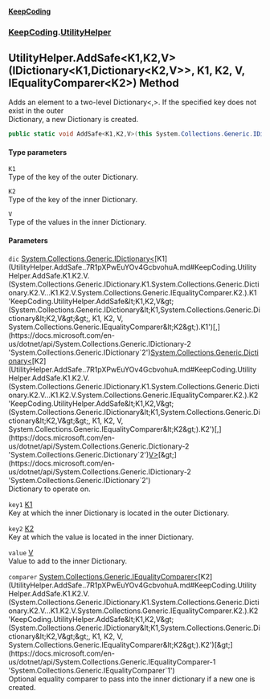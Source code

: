 #### [KeepCoding](index.md 'index')
### [KeepCoding](KeepCoding.md 'KeepCoding').[UtilityHelper](UtilityHelper.md 'KeepCoding.UtilityHelper')
## UtilityHelper.AddSafe&lt;K1,K2,V&gt;(IDictionary&lt;K1,Dictionary&lt;K2,V&gt;&gt;, K1, K2, V, IEqualityComparer&lt;K2&gt;) Method
Adds an element to a two-level Dictionary<,>. If the specified key does not exist in the outer  
Dictionary, a new Dictionary is created.
```csharp
public static void AddSafe<K1,K2,V>(this System.Collections.Generic.IDictionary<K1,System.Collections.Generic.Dictionary<K2,V>> dic, K1 key1, K2 key2, V value, System.Collections.Generic.IEqualityComparer<K2> comparer=null);
```
#### Type parameters
<a name='KeepCoding.UtilityHelper.AddSafe.K1.K2.V.(System.Collections.Generic.IDictionary.K1.System.Collections.Generic.Dictionary.K2.V...K1.K2.V.System.Collections.Generic.IEqualityComparer.K2.).K1'></a>
`K1`  
Type of the key of the outer Dictionary.
  
<a name='KeepCoding.UtilityHelper.AddSafe.K1.K2.V.(System.Collections.Generic.IDictionary.K1.System.Collections.Generic.Dictionary.K2.V...K1.K2.V.System.Collections.Generic.IEqualityComparer.K2.).K2'></a>
`K2`  
Type of the key of the inner Dictionary.
  
<a name='KeepCoding.UtilityHelper.AddSafe.K1.K2.V.(System.Collections.Generic.IDictionary.K1.System.Collections.Generic.Dictionary.K2.V...K1.K2.V.System.Collections.Generic.IEqualityComparer.K2.).V'></a>
`V`  
Type of the values in the inner Dictionary.
  
#### Parameters
<a name='KeepCoding.UtilityHelper.AddSafe.K1.K2.V.(System.Collections.Generic.IDictionary.K1.System.Collections.Generic.Dictionary.K2.V...K1.K2.V.System.Collections.Generic.IEqualityComparer.K2.).dic'></a>
`dic` [System.Collections.Generic.IDictionary&lt;](https://docs.microsoft.com/en-us/dotnet/api/System.Collections.Generic.IDictionary-2 'System.Collections.Generic.IDictionary`2')[K1](UtilityHelper.AddSafe..7R1pXPwEuYOv4GcbvohuA.md#KeepCoding.UtilityHelper.AddSafe.K1.K2.V.(System.Collections.Generic.IDictionary.K1.System.Collections.Generic.Dictionary.K2.V...K1.K2.V.System.Collections.Generic.IEqualityComparer.K2.).K1 'KeepCoding.UtilityHelper.AddSafe&lt;K1,K2,V&gt;(System.Collections.Generic.IDictionary&lt;K1,System.Collections.Generic.Dictionary&lt;K2,V&gt;&gt;, K1, K2, V, System.Collections.Generic.IEqualityComparer&lt;K2&gt;).K1')[,](https://docs.microsoft.com/en-us/dotnet/api/System.Collections.Generic.IDictionary-2 'System.Collections.Generic.IDictionary`2')[System.Collections.Generic.Dictionary&lt;](https://docs.microsoft.com/en-us/dotnet/api/System.Collections.Generic.Dictionary-2 'System.Collections.Generic.Dictionary`2')[K2](UtilityHelper.AddSafe..7R1pXPwEuYOv4GcbvohuA.md#KeepCoding.UtilityHelper.AddSafe.K1.K2.V.(System.Collections.Generic.IDictionary.K1.System.Collections.Generic.Dictionary.K2.V...K1.K2.V.System.Collections.Generic.IEqualityComparer.K2.).K2 'KeepCoding.UtilityHelper.AddSafe&lt;K1,K2,V&gt;(System.Collections.Generic.IDictionary&lt;K1,System.Collections.Generic.Dictionary&lt;K2,V&gt;&gt;, K1, K2, V, System.Collections.Generic.IEqualityComparer&lt;K2&gt;).K2')[,](https://docs.microsoft.com/en-us/dotnet/api/System.Collections.Generic.Dictionary-2 'System.Collections.Generic.Dictionary`2')[V](UtilityHelper.AddSafe..7R1pXPwEuYOv4GcbvohuA.md#KeepCoding.UtilityHelper.AddSafe.K1.K2.V.(System.Collections.Generic.IDictionary.K1.System.Collections.Generic.Dictionary.K2.V...K1.K2.V.System.Collections.Generic.IEqualityComparer.K2.).V 'KeepCoding.UtilityHelper.AddSafe&lt;K1,K2,V&gt;(System.Collections.Generic.IDictionary&lt;K1,System.Collections.Generic.Dictionary&lt;K2,V&gt;&gt;, K1, K2, V, System.Collections.Generic.IEqualityComparer&lt;K2&gt;).V')[&gt;](https://docs.microsoft.com/en-us/dotnet/api/System.Collections.Generic.Dictionary-2 'System.Collections.Generic.Dictionary`2')[&gt;](https://docs.microsoft.com/en-us/dotnet/api/System.Collections.Generic.IDictionary-2 'System.Collections.Generic.IDictionary`2')  
Dictionary to operate on.
  
<a name='KeepCoding.UtilityHelper.AddSafe.K1.K2.V.(System.Collections.Generic.IDictionary.K1.System.Collections.Generic.Dictionary.K2.V...K1.K2.V.System.Collections.Generic.IEqualityComparer.K2.).key1'></a>
`key1` [K1](UtilityHelper.AddSafe..7R1pXPwEuYOv4GcbvohuA.md#KeepCoding.UtilityHelper.AddSafe.K1.K2.V.(System.Collections.Generic.IDictionary.K1.System.Collections.Generic.Dictionary.K2.V...K1.K2.V.System.Collections.Generic.IEqualityComparer.K2.).K1 'KeepCoding.UtilityHelper.AddSafe&lt;K1,K2,V&gt;(System.Collections.Generic.IDictionary&lt;K1,System.Collections.Generic.Dictionary&lt;K2,V&gt;&gt;, K1, K2, V, System.Collections.Generic.IEqualityComparer&lt;K2&gt;).K1')  
Key at which the inner Dictionary is located in the outer Dictionary.
  
<a name='KeepCoding.UtilityHelper.AddSafe.K1.K2.V.(System.Collections.Generic.IDictionary.K1.System.Collections.Generic.Dictionary.K2.V...K1.K2.V.System.Collections.Generic.IEqualityComparer.K2.).key2'></a>
`key2` [K2](UtilityHelper.AddSafe..7R1pXPwEuYOv4GcbvohuA.md#KeepCoding.UtilityHelper.AddSafe.K1.K2.V.(System.Collections.Generic.IDictionary.K1.System.Collections.Generic.Dictionary.K2.V...K1.K2.V.System.Collections.Generic.IEqualityComparer.K2.).K2 'KeepCoding.UtilityHelper.AddSafe&lt;K1,K2,V&gt;(System.Collections.Generic.IDictionary&lt;K1,System.Collections.Generic.Dictionary&lt;K2,V&gt;&gt;, K1, K2, V, System.Collections.Generic.IEqualityComparer&lt;K2&gt;).K2')  
Key at which the value is located in the inner Dictionary.
  
<a name='KeepCoding.UtilityHelper.AddSafe.K1.K2.V.(System.Collections.Generic.IDictionary.K1.System.Collections.Generic.Dictionary.K2.V...K1.K2.V.System.Collections.Generic.IEqualityComparer.K2.).value'></a>
`value` [V](UtilityHelper.AddSafe..7R1pXPwEuYOv4GcbvohuA.md#KeepCoding.UtilityHelper.AddSafe.K1.K2.V.(System.Collections.Generic.IDictionary.K1.System.Collections.Generic.Dictionary.K2.V...K1.K2.V.System.Collections.Generic.IEqualityComparer.K2.).V 'KeepCoding.UtilityHelper.AddSafe&lt;K1,K2,V&gt;(System.Collections.Generic.IDictionary&lt;K1,System.Collections.Generic.Dictionary&lt;K2,V&gt;&gt;, K1, K2, V, System.Collections.Generic.IEqualityComparer&lt;K2&gt;).V')  
Value to add to the inner Dictionary.
  
<a name='KeepCoding.UtilityHelper.AddSafe.K1.K2.V.(System.Collections.Generic.IDictionary.K1.System.Collections.Generic.Dictionary.K2.V...K1.K2.V.System.Collections.Generic.IEqualityComparer.K2.).comparer'></a>
`comparer` [System.Collections.Generic.IEqualityComparer&lt;](https://docs.microsoft.com/en-us/dotnet/api/System.Collections.Generic.IEqualityComparer-1 'System.Collections.Generic.IEqualityComparer`1')[K2](UtilityHelper.AddSafe..7R1pXPwEuYOv4GcbvohuA.md#KeepCoding.UtilityHelper.AddSafe.K1.K2.V.(System.Collections.Generic.IDictionary.K1.System.Collections.Generic.Dictionary.K2.V...K1.K2.V.System.Collections.Generic.IEqualityComparer.K2.).K2 'KeepCoding.UtilityHelper.AddSafe&lt;K1,K2,V&gt;(System.Collections.Generic.IDictionary&lt;K1,System.Collections.Generic.Dictionary&lt;K2,V&gt;&gt;, K1, K2, V, System.Collections.Generic.IEqualityComparer&lt;K2&gt;).K2')[&gt;](https://docs.microsoft.com/en-us/dotnet/api/System.Collections.Generic.IEqualityComparer-1 'System.Collections.Generic.IEqualityComparer`1')  
Optional equality comparer to pass into the inner dictionary if a new one is created.
  
